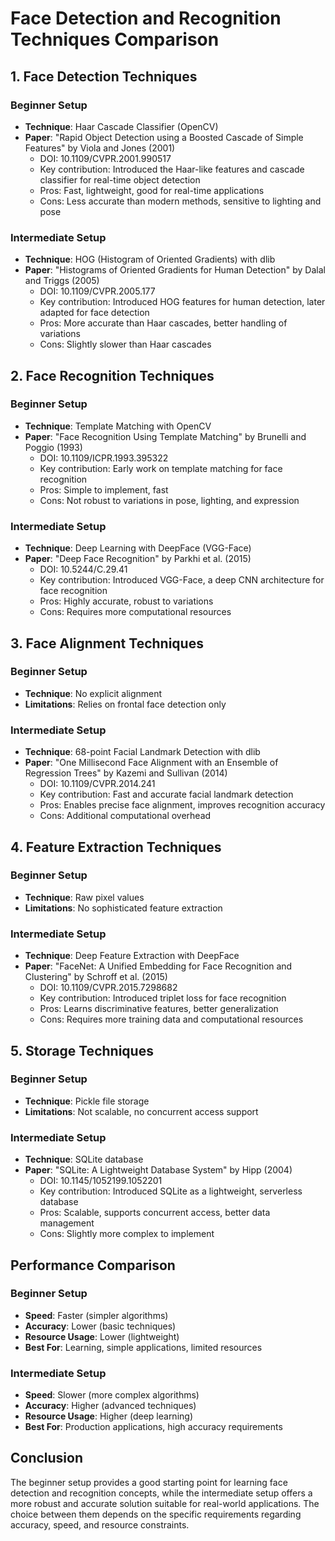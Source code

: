 # Face Detection and Recognition Techniques Comparison

## 1. Face Detection Techniques

### Beginner Setup
- **Technique**: Haar Cascade Classifier (OpenCV)
- **Paper**: "Rapid Object Detection using a Boosted Cascade of Simple Features" by Viola and Jones (2001)
  - DOI: 10.1109/CVPR.2001.990517
  - Key contribution: Introduced the Haar-like features and cascade classifier for real-time object detection
  - Pros: Fast, lightweight, good for real-time applications
  - Cons: Less accurate than modern methods, sensitive to lighting and pose

### Intermediate Setup
- **Technique**: HOG (Histogram of Oriented Gradients) with dlib
- **Paper**: "Histograms of Oriented Gradients for Human Detection" by Dalal and Triggs (2005)
  - DOI: 10.1109/CVPR.2005.177
  - Key contribution: Introduced HOG features for human detection, later adapted for face detection
  - Pros: More accurate than Haar cascades, better handling of variations
  - Cons: Slightly slower than Haar cascades

## 2. Face Recognition Techniques

### Beginner Setup
- **Technique**: Template Matching with OpenCV
- **Paper**: "Face Recognition Using Template Matching" by Brunelli and Poggio (1993)
  - DOI: 10.1109/ICPR.1993.395322
  - Key contribution: Early work on template matching for face recognition
  - Pros: Simple to implement, fast
  - Cons: Not robust to variations in pose, lighting, and expression

### Intermediate Setup
- **Technique**: Deep Learning with DeepFace (VGG-Face)
- **Paper**: "Deep Face Recognition" by Parkhi et al. (2015)
  - DOI: 10.5244/C.29.41
  - Key contribution: Introduced VGG-Face, a deep CNN architecture for face recognition
  - Pros: Highly accurate, robust to variations
  - Cons: Requires more computational resources

## 3. Face Alignment Techniques

### Beginner Setup
- **Technique**: No explicit alignment
- **Limitations**: Relies on frontal face detection only

### Intermediate Setup
- **Technique**: 68-point Facial Landmark Detection with dlib
- **Paper**: "One Millisecond Face Alignment with an Ensemble of Regression Trees" by Kazemi and Sullivan (2014)
  - DOI: 10.1109/CVPR.2014.241
  - Key contribution: Fast and accurate facial landmark detection
  - Pros: Enables precise face alignment, improves recognition accuracy
  - Cons: Additional computational overhead

## 4. Feature Extraction Techniques

### Beginner Setup
- **Technique**: Raw pixel values
- **Limitations**: No sophisticated feature extraction

### Intermediate Setup
- **Technique**: Deep Feature Extraction with DeepFace
- **Paper**: "FaceNet: A Unified Embedding for Face Recognition and Clustering" by Schroff et al. (2015)
  - DOI: 10.1109/CVPR.2015.7298682
  - Key contribution: Introduced triplet loss for face recognition
  - Pros: Learns discriminative features, better generalization
  - Cons: Requires more training data and computational resources

## 5. Storage Techniques

### Beginner Setup
- **Technique**: Pickle file storage
- **Limitations**: Not scalable, no concurrent access support

### Intermediate Setup
- **Technique**: SQLite database
- **Paper**: "SQLite: A Lightweight Database System" by Hipp (2004)
  - DOI: 10.1145/1052199.1052201
  - Key contribution: Introduced SQLite as a lightweight, serverless database
  - Pros: Scalable, supports concurrent access, better data management
  - Cons: Slightly more complex to implement

## Performance Comparison

### Beginner Setup
- **Speed**: Faster (simpler algorithms)
- **Accuracy**: Lower (basic techniques)
- **Resource Usage**: Lower (lightweight)
- **Best For**: Learning, simple applications, limited resources

### Intermediate Setup
- **Speed**: Slower (more complex algorithms)
- **Accuracy**: Higher (advanced techniques)
- **Resource Usage**: Higher (deep learning)
- **Best For**: Production applications, high accuracy requirements

## Conclusion

The beginner setup provides a good starting point for learning face detection and recognition concepts, while the intermediate setup offers a more robust and accurate solution suitable for real-world applications. The choice between them depends on the specific requirements regarding accuracy, speed, and resource constraints. 